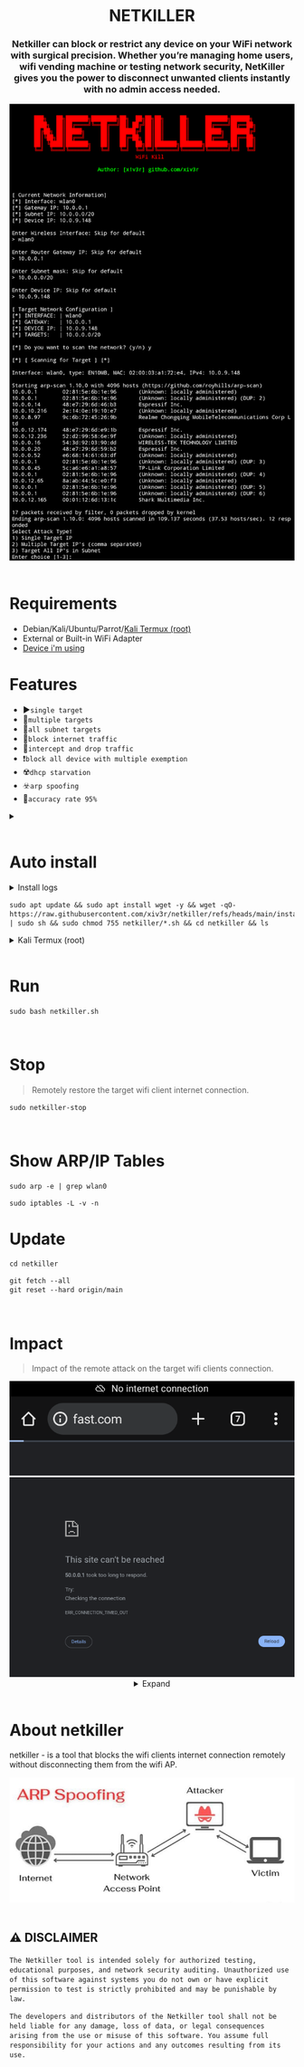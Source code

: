<h1 align="center"> NETKILLER </h1>

<h3 align="center">Netkiller can block or restrict any device on your WiFi network with surgical precision. Whether you’re managing home users, wifi vending machine or testing network security, NetKiller gives you the power to disconnect unwanted clients instantly with no admin access needed. </h3>
 
<div align="center">
<img src="https://github.com/xiv3r/netkiller/blob/main/image/wifikill.png">
</div>
<br>

# Requirements
- Debian/Kali/Ubuntu/Parrot/[Kali Termux (root)](https://github.com/xiv3r/Kali-Linux-Termux)
- External or Built-in WiFi Adapter
- [Device i'm using](https://github.com/xiv3r/uz801-usb-pentest)

# Features
- ▶️`single target`
- 🔀`multiple targets`
- 🔁`all subnet targets`
- 📵`block internet traffic`
- 🚫`intercept and drop traffic`
- ❗`block all device with multiple exemption`
- ☢️`dhcp starvation`
- ☣️`arp spoofing`
- 💪`accuracy rate 95%`

<details><summary></summary>
<br>
 
# Dependencies
```
sudo apt update && sudo apt upgrade -y && sudo apt install arp-scan iptables dsniff ipcalc -y
```

# Git clone
```
git clone https://github.com/xiv3r/netkiller.git
cd netkiller
sudo chmod +x *.sh
```
# Run
```
sudo bash netkiller.sh
```
</details>
<br>

# Auto install
<details><summary>Install logs</summary>
<img src="https://github.com/xiv3r/netkiller/blob/main/image/install.png">
</details>

```
sudo apt update && sudo apt install wget -y && wget -qO- https://raw.githubusercontent.com/xiv3r/netkiller/refs/heads/main/install.sh | sudo sh && sudo chmod 755 netkiller/*.sh && cd netkiller && ls
```
<details><summary>Kali Termux (root)</summary>
 <img src="https://github.com/xiv3r/netkiller/blob/main/image/kali-termux.png">
</details>
<br>

# Run
```
sudo bash netkiller.sh
```
<br>

# Stop
> Remotely restore the target wifi client internet connection.
```
sudo netkiller-stop
```
<br>

# Show ARP/IP Tables
```
sudo arp -e | grep wlan0
```
```
sudo iptables -L -v -n
```

# Update
```
cd netkiller
```
```
git fetch --all
git reset --hard origin/main
```
<br>

# Impact
> Impact of the remote attack on the target wifi clients connection.
<div align="center">
<img src="https://github.com/xiv3r/netkiller/blob/main/image/error.png">
<img src="https://github.com/xiv3r/netkiller/blob/main/image/noinet.png">

<details><summary>Expand</summary>
  
<img src="https://github.com/xiv3r/netkiller/blob/main/image/proc.png">
<img src="https://github.com/xiv3r/netkiller/blob/main/image/dhcpstarvation.png">
</details></div>
<br>

# About netkiller
netkiller - is a tool that blocks the wifi clients internet connection remotely without disconnecting them from the wifi AP.

<div align="center">
<img src="https://github.com/xiv3r/netkiller/blob/main/image/flow.jpg">
</div>
<br>

## ⚠️ DISCLAIMER

`The Netkiller tool is intended solely for authorized testing, educational purposes, and network security auditing. Unauthorized use of this software against systems you do not own or have explicit permission to test is strictly prohibited and may be punishable by law.`

`The developers and distributors of the Netkiller tool shall not be held liable for any damage, loss of data, or legal consequences arising from the use or misuse of this software. You assume full responsibility for your actions and any outcomes resulting from its use.`

